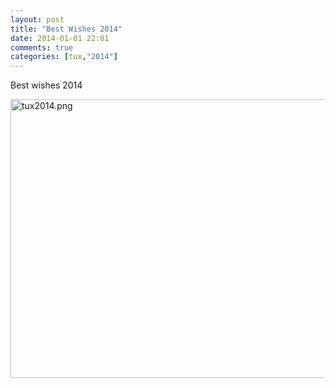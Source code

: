 ```yaml
---
layout: post
title: "Best Wishes 2014"
date: 2014-01-01 22:01
comments: true
categories: [tux,"2014"] 
---
```


<p>
Best wishes 2014
</p>

<img src="{{ '/images/tux2014.png'  | remove_first:'/' | absolute_url }}" class="center" width="759" height="446" alt="tux2014.png" />

